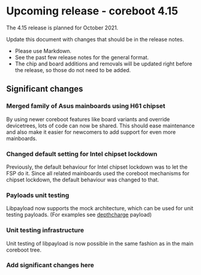 Upcoming release - coreboot 4.15
================================

The 4.15 release is planned for October 2021.

Update this document with changes that should be in the release notes.

* Please use Markdown.
* See the past few release notes for the general format.
* The chip and board additions and removals will be updated right
  before the release, so those do not need to be added.

Significant changes
-------------------

### Merged family of Asus mainboards using H61 chipset

By using newer coreboot features like board variants and override devicetrees,
lots of code can now be shared. This should ease maintenance and also make it
easier for newcomers to add support for even more mainboards.

### Changed default setting for Intel chipset lockdown

Previously, the default behaviour for Intel chipset lockdown was to let the FSP
do it. Since all related mainboards used the coreboot mechanisms for chipset
lockdown, the default behaviour was changed to that.

### Payloads unit testing

Libpayload now supports the mock architecture, which can be used for unit testing
payloads. (For examples see
[depthcharge](https://chromium.googlesource.com/chromiumos/platform/depthcharge/)
payload)

### Unit testing infrastructure

Unit testing of libpayload is now possible in the same fashion as in the main
coreboot tree.

### Add significant changes here
